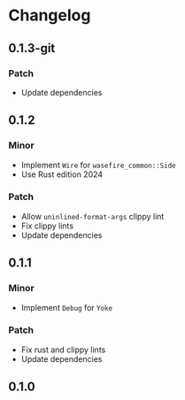 # Changelog

## 0.1.3-git

### Patch

- Update dependencies

## 0.1.2

### Minor

- Implement `Wire` for `wasefire_common::Side`
- Use Rust edition 2024

### Patch

- Allow `uninlined-format-args` clippy lint
- Fix clippy lints
- Update dependencies

## 0.1.1

### Minor

- Implement `Debug` for `Yoke`

### Patch

- Fix rust and clippy lints
- Update dependencies

## 0.1.0

<!-- Increment to skip CHANGELOG.md test: 3 -->
